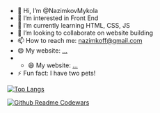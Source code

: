 - 👋 Hi, I’m @NazimkovMykola
- 👀 I’m interested in Front End
- 🌱 I’m currently learning HTML, CSS, JS
- 💞️ I’m looking to collaborate on website building
- 📫 How to reach me: nazimkoff@gmail.com
- 😄 My website: [...](https://nazimkov.freecluster.eu/)
- - 😄 My website: [...](https://gtm-spy.onrender.com/)
- ⚡ Fun fact: I have two pets! 


[![Top Langs](https://github-readme-stats.vercel.app/api/top-langs/?username=NazimkovMykola&layout=compact&theme=vision-friendly-dark)](https://github.com/anuraghazra/github-readme-stats)

[![Github Readme Codewars](https://codewars-stats-ignacio-cuadra.vercel.app/?username=Mykola_Nazimkov)](https://github.com/ignacio-cuadra/github-readme-codewars)

<!---
NazimkovMykola/NazimkovMykola is a ✨ special ✨ repository because its `README.md` (this file) appears on your GitHub profile.
You can click the Preview link to take a look at your changes.
--->
